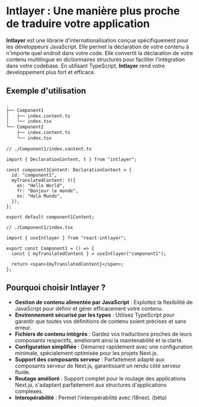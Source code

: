 # Intlayer : Une manière plus proche de traduire votre application

**Intlayer** est une librarie d'internationalisation conçue spécifiquement pour les développeurs JavaScript. Elle permet la déclaration de votre contenu à n'importe quel endroit dans votre code. Elle convertit la déclaration de votre contenu multilingue en dictionnaires structurés pour faciliter l'intégration dans votre codebase. En utilisant TypeScript, **Intlayer** rend votre developpement plus fort et efficace.

## Exemple d'utilisation

```bash
.
├── Component1
│   ├── index.content.ts
│   └── index.tsx
└── Component2
    ├── index.content.ts
    └── index.tsx
```

```tsx
// ./Component1/index.content.ts

import { DeclarationContent, t } from "intlayer";

const component1Content: DeclarationContent = {
  id: "component1",
  myTranslatedContent: t({
    en: "Hello World",
    fr: "Bonjour le monde",
    es: "Hola Mundo",
  }),
};

export default component1Content;
```

```tsx
// ./Component1/index.tsx

import { useIntlayer } from "react-intlayer";

export const Component1 = () => {
  const { myTranslatedContent } = useIntlayer("component1");

  return <span>{myTranslatedContent}</span>;
};
```

## Pourquoi choisir Intlayer ?

- **Gestion de contenu alimentée par JavaScript** : Exploitez la flexibilité de JavaScript pour définir et gérer efficacement votre contenu.
- **Environnement sécurisé par les types** : Utilisez TypeScript pour garantir que toutes vos définitions de contenu soient précises et sans erreur.
- **Fichiers de contenu intégrés** : Gardez vos traductions proches de leurs composants respectifs, améliorant ainsi la maintenabilité et la clarté.
- **Configuration simplifiée** : Démarrez rapidement avec une configuration minimale, spécialement optimisée pour les projets Next.js.
- **Support des composants serveur** : Parfaitement adapté aux composants serveur de Next.js, garantissant un rendu côté serveur fluide.
- **Routage amélioré** : Support complet pour le routage des applications Next.js, s'adaptant parfaitement aux structures d'applications complexes.
- **Interopérabilité** : Permet l'interopérabilité avec i18next. (bêta)

```

```
